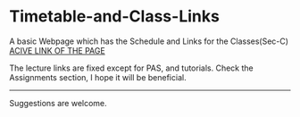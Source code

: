 # Timetable-and-Class-Links

A basic Webpage which has the Schedule and Links for the Classes(Sec-C)
[ACIVE LINK OF THE PAGE](https://vineethkumarm.github.io/Timetable-and-Class-Links/)

The lecture links are fixed except for PAS, and tutorials.
Check the Assignments section, I hope it will be beneficial.

<hr>
Suggestions are welcome.
